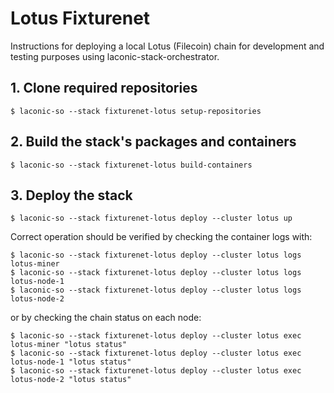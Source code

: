 # Lotus Fixturenet

Instructions for deploying a local Lotus (Filecoin) chain for development and testing purposes using laconic-stack-orchestrator.

## 1. Clone required repositories
```
$ laconic-so --stack fixturenet-lotus setup-repositories
```
## 2. Build the stack's packages and containers
```
$ laconic-so --stack fixturenet-lotus build-containers
```
## 3. Deploy the stack
```
$ laconic-so --stack fixturenet-lotus deploy --cluster lotus up
```
Correct operation should be verified by checking the container logs with:
```
$ laconic-so --stack fixturenet-lotus deploy --cluster lotus logs lotus-miner
$ laconic-so --stack fixturenet-lotus deploy --cluster lotus logs lotus-node-1
$ laconic-so --stack fixturenet-lotus deploy --cluster lotus logs lotus-node-2
```
or by checking the chain status on each node:
```
$ laconic-so --stack fixturenet-lotus deploy --cluster lotus exec lotus-miner "lotus status"
$ laconic-so --stack fixturenet-lotus deploy --cluster lotus exec lotus-node-1 "lotus status"
$ laconic-so --stack fixturenet-lotus deploy --cluster lotus exec lotus-node-2 "lotus status"
```
